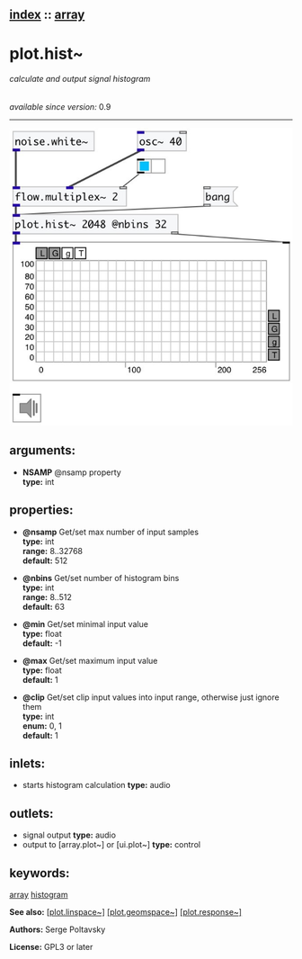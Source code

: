 [index](index.html) :: [array](category_array.html)
---

# plot.hist~

###### calculate and output signal histogram

*available since version:* 0.9

---




[![example](../examples/img/plot.hist~.jpg)](../examples/pd/plot.hist~.pd)



## arguments:

* **NSAMP**
@nsamp property<br>
__type:__ int<br>





## properties:

* **@nsamp** 
Get/set max number of input samples<br>
__type:__ int<br>
__range:__ 8..32768<br>
__default:__ 512<br>

* **@nbins** 
Get/set number of histogram bins<br>
__type:__ int<br>
__range:__ 8..512<br>
__default:__ 63<br>

* **@min** 
Get/set minimal input value<br>
__type:__ float<br>
__default:__ -1<br>

* **@max** 
Get/set maximum input value<br>
__type:__ float<br>
__default:__ 1<br>

* **@clip** 
Get/set clip input values into input range, otherwise just ignore them<br>
__type:__ int<br>
__enum:__ 0, 1<br>
__default:__ 1<br>



## inlets:

* starts histogram calculation 
__type:__ audio<br>



## outlets:

* signal output
__type:__ audio<br>
* output to [array.plot~] or [ui.plot~]
__type:__ control<br>



## keywords:

[array](keywords/array.html)
[histogram](keywords/histogram.html)



**See also:**
[\[plot.linspace~\]](plot.linspace~.html)
[\[plot.geomspace~\]](plot.geomspace~.html)
[\[plot.response~\]](plot.response~.html)




**Authors:** Serge Poltavsky




**License:** GPL3 or later





